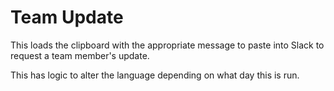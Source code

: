# Team Update

This loads the clipboard with the appropriate message to paste into Slack to request a team member's update.

This has logic to alter the language depending on what day this is run.
